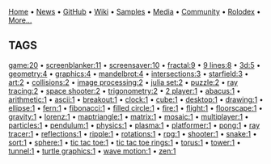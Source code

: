 [Home](https://qb64.com) • [News](../news.md) • [GitHub](../github.md) • [Wiki](../wiki.md) • [Samples](../samples.md) • [Media](../media.md) • [Community](../community.md) • [Rolodex](../rolodex.md) • [More...](../more.md)

## TAGS

[game:20](game.md) • [screenblanker:11](screenblanker.md) • [screensaver:10](screensaver.md) • [fractal:9](fractal.md) • [9 lines:8](9-lines.md) • [3d:5](3d.md) • [geometry:4](geometry.md) • [graphics:4](graphics.md) • [mandelbrot:4](mandelbrot.md) • [intersections:3](intersections.md) • [starfield:3](starfield.md) • [art:2](art.md) • [collisions:2](collisions.md) • [image processing:2](image-processing.md) • [julia set:2](julia-set.md) • [puzzle:2](puzzle.md) • [ray tracing:2](ray-tracing.md) • [space shooter:2](space-shooter.md) • [trigonometry:2](trigonometry.md) • [2 player:1](2-player.md) • [abacus:1](abacus.md) • [arithmetic:1](arithmetic.md) • [ascii:1](ascii.md) • [breakout:1](breakout.md) • [clock:1](clock.md) • [cube:1](cube.md) • [desktop:1](desktop.md) • [drawing:1](drawing.md) • [ellipse:1](ellipse.md) • [fern:1](fern.md) • [fibonacci:1](fibonacci.md) • [filled circle:1](filled-circle.md) • [fire:1](fire.md) • [flight:1](flight.md) • [floorscape:1](floorscape.md) • [gravity:1](gravity.md) • [lorenz:1](lorenz.md) • [maptriangle:1](maptriangle.md) • [matrix:1](matrix.md) • [mosaic:1](mosaic.md) • [multiplayer:1](multiplayer.md) • [particles:1](particles.md) • [pendulum:1](pendulum.md) • [physics:1](physics.md) • [plasma:1](plasma.md) • [platformer:1](platformer.md) • [pong:1](pong.md) • [ray tracer:1](ray-tracer.md) • [reflections:1](reflections.md) • [ripple:1](ripple.md) • [rotations:1](rotations.md) • [rpg:1](rpg.md) • [shooter:1](shooter.md) • [snake:1](snake.md) • [sort:1](sort.md) • [sphere:1](sphere.md) • [tic tac toe:1](tic-tac-toe.md) • [tic tac toe rings:1](tic-tac-toe-rings.md) • [torus:1](torus.md) • [tower:1](tower.md) • [tunnel:1](tunnel.md) • [turtle graphics:1](turtle-graphics.md) • [wave motion:1](wave-motion.md) • [zen:1](zen.md)